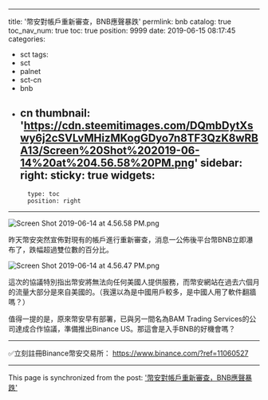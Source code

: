 
---
title: '幣安對帳戶重新審查，BNB應聲暴跌'
permlink: bnb
catalog: true
toc_nav_num: true
toc: true
position: 9999
date: 2019-06-15 08:17:45
categories:
- sct
tags:
- sct
- palnet
- sct-cn
- bnb
- cn
thumbnail: 'https://cdn.steemitimages.com/DQmbDytXswy6j2cSVLvMHizMKogGDyo7n8TF3QzK8wRBA13/Screen%20Shot%202019-06-14%20at%204.56.58%20PM.png'
sidebar:
    right:
        sticky: true
widgets:
    -
        type: toc
        position: right
---


![Screen Shot 2019-06-14 at 4.56.58 PM.png](https://cdn.steemitimages.com/DQmbDytXswy6j2cSVLvMHizMKogGDyo7n8TF3QzK8wRBA13/Screen%20Shot%202019-06-14%20at%204.56.58%20PM.png)

昨天幣安突然宣佈對現有的帳戶進行重新審查，消息一公佈後平台幣BNB立即瀑布了，跌幅超過雙位數的百分比。

![Screen Shot 2019-06-14 at 4.56.47 PM.png](https://cdn.steemitimages.com/DQmbKz6XZvBERfMpaEwNPn5GfxY8Lxa5yhkipDeXi5CyyFS/Screen%20Shot%202019-06-14%20at%204.56.47%20PM.png)

這次的協議特別指出幣安將無法向任何美國人提供服務，而幣安網站在過去六個月的流量大部分是來自美國的。（我還以為是中國用戶較多，是中國人用了軟件翻牆嗎？）

值得一提的是，原來幣安早有部署，已與另一間名為BAM Trading Services的公司達成合作協議，準備推出Binance US。那這會是入手BNB的好機會嗎？

-----------------------------------------------------------

✅立刻註冊Binance幣安交易所：
https://www.binance.com/?ref=11060527

- - -

This page is synchronized from the post: ['幣安對帳戶重新審查，BNB應聲暴跌'](https://steemit.com/@htliao/bnb)

